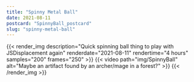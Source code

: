 ```yaml
---
title: "Spinny Metal Ball"
date: 2021-08-11
postcard: "SpinnyBall_postcard"
slug: "spinny-metal-ball"
---
```


{{< render_img
  description="Quick spinning ball thing to play with JSDisplacement again"
  renderdate="2021-08-11"
  rendertime="4 hours"
  samples="200"
  frames="250" >}}
{{< video path="img/SpinnyBall" alt="Maybe an artifact found by an archer/mage in a forest?" >}}
{{< /render_img >}}

